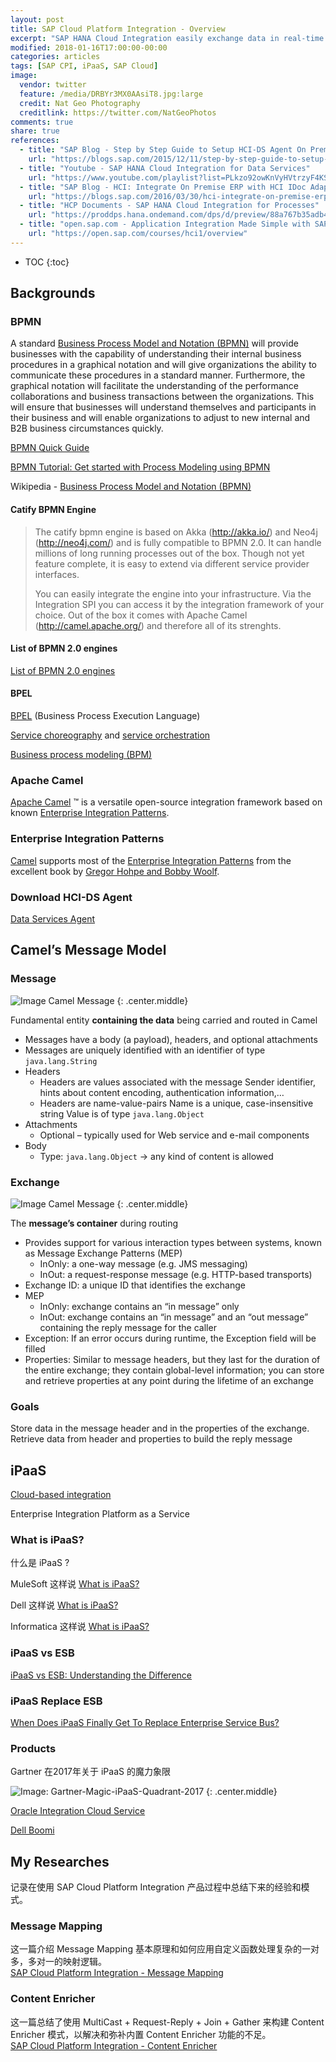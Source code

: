 ```yaml
---
layout: post
title: SAP Cloud Platform Integration - Overview
excerpt: "SAP HANA Cloud Integration easily exchange data in real-time with SAP HANA Cloud Platform, integration services SCI(HCI). Integrate processes and data between cloud apps, 3rd party applications and on-premises solutions with this open, flexible, on-demand integration system running as a core service on SAP HANA Cloud Platform."
modified: 2018-01-16T17:00:00-00:00
categories: articles
tags: [SAP CPI, iPaaS, SAP Cloud]
image:
  vendor: twitter
  feature: /media/DRBYr3MX0AAsiT8.jpg:large
  credit: Nat Geo Photography‏
  creditlink: https://twitter.com/NatGeoPhotos
comments: true
share: true
references:
  - title: "SAP Blog - Step by Step Guide to Setup HCI-DS Agent On Premise"
    url: "https://blogs.sap.com/2015/12/11/step-by-step-guide-to-setup-hci-ds-agent/"
  - title: "Youtube - SAP HANA Cloud Integration for Data Services"
    url: "https://www.youtube.com/playlist?list=PLkzo92owKnVyHVtrzyF4KSQomTuKRg0q_"
  - title: "SAP Blog - HCI: Integrate On Premise ERP with HCI IDoc Adapter using HANA Cloud Connector & Client Authentication"
    url: "https://blogs.sap.com/2016/03/30/hci-integrate-on-premise-erp-with-hci-idoc-adapter-using-hana-cloud-connector-client-authentication/"
  - title: "HCP Documents - SAP HANA Cloud Integration for Processes"
    url: "https://proddps.hana.ondemand.com/dps/d/preview/88a767b35adb4dc887ee1d545d301140/1/en-US/f830932fddf6453ebe1fd0c666592017.html"
  - title: "open.sap.com - Application Integration Made Simple with SAP HANA Cloud Integration"
    url: "https://open.sap.com/courses/hci1/overview"
---
```


* TOC
{:toc}

## Backgrounds
### BPMN
A standard [Business Process Model and Notation (BPMN)](http://www.bpmn.org/) will provide businesses with the capability of understanding their internal business procedures in a graphical notation and will give organizations the ability to communicate these procedures in a standard manner. Furthermore, the graphical notation will facilitate the understanding of the performance collaborations and business transactions between the organizations. This will ensure that businesses will understand themselves and participants in their business and will enable organizations to adjust to new internal and B2B business circumstances quickly.

[BPMN Quick Guide](http://www.bpmnquickguide.com/view-bpmn-quick-guide/)

[BPMN Tutorial: Get started with Process Modeling using BPMN](https://camunda.com/bpmn/)

Wikipedia - [Business Process Model and Notation (BPMN) ](https://en.wikipedia.org/wiki/Business_Process_Model_and_Notation)

#### Catify BPMN Engine

> The catify bpmn engine is based on Akka (http://akka.io/) and Neo4j (http://neo4j.com/) and is fully compatible to BPMN 2.0. It can handle millions of long running processes out of the box. Though not yet feature complete, it is easy to extend via different service provider interfaces.
>
> You can easily integrate the engine into your infrastructure. Via the Integration SPI you can access it by the integration framework of your choice. Out of the box it comes with Apache Camel (http://camel.apache.org/) and therefore all of its strenghts.


#### List of BPMN 2.0 engines

[List of BPMN 2.0 engines](https://en.wikipedia.org/wiki/List_of_BPMN_2.0_engines)

#### BPEL

[BPEL][BPEL] (Business Process Execution Language)

[Service choreography](https://en.wikipedia.org/wiki/Service_choreography#Web_Service_Choreography) and [service orchestration](https://en.wikipedia.org/wiki/Orchestration_(computing))

[Business process modeling (BPM)](https://en.wikipedia.org/wiki/Business_process_modeling)

### Apache Camel
[Apache Camel][Apache-Camel] ™ is a versatile open-source integration framework based on known [Enterprise Integration Patterns][Enterprise-Integration-Patterns].

### Enterprise Integration Patterns
[Camel][Apache-Camel] supports most of the [Enterprise Integration Patterns][Enterprise-Integration-Patterns] from the excellent book by [Gregor Hohpe and Bobby Woolf][amazon-Enterprise-Integration-Patterns].

### Download HCI-DS Agent

[Data Services Agent][1]

## Camel’s Message Model

### Message
![Image Camel Message](/images/cloud/hcp/hci/camel-message.jpg)
{: .center.middle}

Fundamental entity **containing the data** being carried and routed in Camel

* Messages have a body (a payload), headers, and optional attachments
* Messages are uniquely identified with an identifier of type `java.lang.String`
* Headers
  * Headers are values associated with the message Sender identifier, hints about content encoding, authentication information,…
  * Headers are name-value-pairs Name is a unique, case-insensitive string Value is of type `java.lang.Object`
* Attachments
  * Optional – typically used for Web service and e-mail components
* Body
  * Type: `java.lang.Object` -> any kind of content is allowed

### Exchange
![Image Camel Message](/images/cloud/hcp/hci/camel-exchange.jpg)
{: .center.middle}

The **message’s container** during routing

* Provides support for various interaction types between systems, known as Message Exchange Patterns (MEP)
  * InOnly: a one-way message (e.g. JMS messaging)
  * InOut: a request-response message (e.g. HTTP-based transports)
* Exchange ID: a unique ID that identifies the exchange
* MEP
  * InOnly: exchange contains an “in message” only
  * InOut: exchange contains an “in message” and an “out message” containing the reply message for the caller
* Exception: If an error occurs during runtime, the Exception field will be filled
* Properties: Similar to message headers, but they last for the duration of the entire exchange; they contain global-level information; you can store and retrieve properties at any point during the lifetime of an exchange

### Goals
Store data in the message header and in the properties of the exchange. Retrieve data from header and properties to build the reply message


## iPaaS

[Cloud-based integration](https://en.wikipedia.org/wiki/Cloud-based_integration)

Enterprise Integration Platform as a Service

### What is iPaaS?
什么是 iPaaS ?

MuleSoft 这样说 [What is iPaaS?](https://www.mulesoft.com/resources/cloudhub/what-is-ipaas-gartner-provides-reference-model)

Dell 这样说 [What is iPaaS?](https://boomi.com/integration/what-is-ipaas/)

Informatica 这样说 [What is iPaaS?](https://www.informatica.com/products/integration-platform-as-a-service.html)


### iPaaS vs ESB

[iPaaS vs ESB: Understanding the Difference](https://www.liaison.com/blog/2017/03/31/ipaas-vs-esb-understanding-difference/)

### iPaaS Replace ESB

[When Does iPaaS Finally Get To Replace Enterprise Service Bus?](https://www.elastic.io/when-ipaas-replace-enterprise-service-bus/)

### Products

Gartner 在2017年关于 iPaaS 的魔力象限

![Image: Gartner-Magic-iPaaS-Quadrant-2017](http://ap-verlag.de/clickandbuilds/WordPress/MyCMS4/wp-content/uploads/2017/05/grafik-gartner-ipaas-plattformen.jpg)
{: .center.middle}

[Oracle Integration Cloud Service](https://cloud.oracle.com/integration)

[Dell Boomi](https://boomi.com/)


## My Researches
记录在使用 SAP Cloud Platform Integration 产品过程中总结下来的经验和模式。

### Message Mapping
这一篇介绍 Message Mapping 基本原理和如何应用自定义函数处理复杂的一对多，多对一的映射逻辑。<br>
[SAP Cloud Platform Integration - Message Mapping](/articles/sci-message-mapping/)

### Content Enricher
这一篇总结了使用 MultiCast + Request-Reply + Join + Gather 来构建 Content Enricher 模式，以解决和弥补内置 Content Enricher 功能的不足。<br>
[SAP Cloud Platform Integration - Content Enricher](/articles/sci-content-enricher/)





[Apache-Camel]:http://camel.apache.org/
[Enterprise-Integration-Patterns]:http://camel.apache.org/enterprise-integration-patterns.html
[amazon-Enterprise-Integration-Patterns]:http://www.amazon.com/exec/obidos/search-handle-url/105-9796798-8100401?%5Fencoding=UTF8&search-type=ss&index=books&field-author=Gregor%20Hohpe

[BPEL]:https://en.wikipedia.org/wiki/Business_Process_Execution_Language

[1]:https://launchpad.support.sap.com

